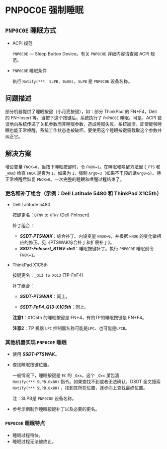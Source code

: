 # PNP0C0E 强制睡眠

## `PNP0C0E` 睡眠方式

- ACPI 规范

  `PNP0C0E` — Sleep Button Device。有关 `PNP0C0E` 详细内容请查阅 ACPI 规范。

- `PNP0C0E` 睡眠条件

  执行 `Notify(***. SLPB, 0x80)`。`SLPB` 是 `PNP0C0E` 设备名称。

## 问题描述

部分机器提供了睡眠按键（小月亮按键），如：部分 ThinkPad 的 FN+F4，Dell 的 FN+Insert 等。当按下这个按键后，系统执行了 `PNP0C0E` 睡眠。可是，ACPI 错误地向系统传递了关机参数而非睡眠参数，造成睡眠失败、系统崩溃。即使能够睡眠也能正常唤醒，系统工作状态也被破坏。要使用这个睡眠按键需截取这个参数并纠正它。

## 解决方案

增设变量 `FNOK=0`，当按下睡眠按键时，令 `FNOK=1`。在睡眠和唤醒方法里 (`_PTS` 和 `_WAK`) 检查 `FNOK` 是否为 `1`，如果为 `1`，强制 `Arg0=3`（如果不干预的话`Arg0=5`）。待正常唤醒后恢复 `FNOK=0`。一次完整的睡眠和唤醒过程结束了。

### 更名和补丁组合（示例：Dell Latitude 5480 和 ThinkPad X1C5th）

- Dell Latitude 5480

  按键更名：`BTNV` to `XTNV` (Dell-FnInsert)

  补丁组合：

  - ***SSDT-PTSWAK***：综合补丁。内设变量 `FNOK=0`，并根据 `FNOK` 的变化做相应的修正。见《PTSWAK综合补丁和扩展补丁》。
  - ***SSDT-FnInsert_BTNV-dell***：睡眠按键补丁。执行 `PNP0C0E` 睡眠前令 `FNOK=1`。

- ThinkPad X1C5th

  按键更名：`_Q13 to XQ13` (TP-FnF4)

  补丁组合：

  - ***SSDT-PTSWAK***：同上。
  
  - ***SSDT-FnF4_Q13-X1C5th***：同上。
  
  **注意1**：X1C5th 的睡眠按键是 FN+4，有的TP的睡眠按键是 FN+F4。
  
  **注意2**：TP 机器 `LPC` 控制器名称可能是`LPC`、也可能是`LPCB`。

### 其他机器实现 `PNP0C0E` 睡眠

- 使用 ***SSDT-PTSWAK***。

- 查找睡眠按键位置。

  一般情况下，睡眠按键是 `EC` 的 `_Qxx`，这个 `_Qxx` 里包涵 `Notify(***.SLPB,0x80)` 指令。如果查找不到或者无法确认，DSDT 全文搜索 `Notify(***.SLPB,0x80)` ，找到其所在位置，逐步向上查找最终位置。

  注：SLPB是 `PNP0C0E` 设备名称。

- 参考示例制作睡眠按键补丁以及必要的更名。

### `PNP0C0E` 睡眠特点

- 睡眠过程稍快。
- 睡眠过程无法被终止。
